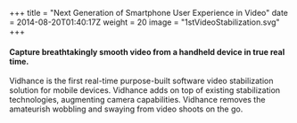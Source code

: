 +++
title = "Next Generation of Smartphone User Experience in Video"
date = 2014-08-20T01:40:17Z
weight = 20
image = "1stVideoStabilization.svg"
+++
#### Capture breathtakingly smooth video from a handheld device in true real time.
Vidhance is the first real-time purpose-built software video stabilization solution for mobile devices.
Vidhance adds on top of existing stabilization technologies, augmenting camera capabilities.
Vidhance removes the amateurish wobbling and swaying from video shoots on the go.
